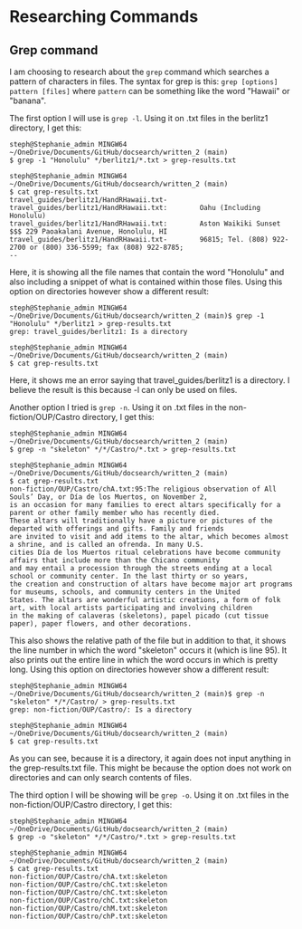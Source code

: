 # Researching Commands

## Grep command

I am choosing to research about the `grep` command which searches a pattern of characters in files. 
The syntax for grep is this: `grep [options] pattern [files]` where `pattern` can be something like
the word "Hawaii" or "banana". 

The first option I will use is `grep -l`. Using it on .txt files in the berlitz1 directory, I get this:

```
steph@Stephanie_admin MINGW64 ~/OneDrive/Documents/GitHub/docsearch/written_2 (main)
$ grep -1 "Honolulu" */berlitz1/*.txt > grep-results.txt 

steph@Stephanie_admin MINGW64 ~/OneDrive/Documents/GitHub/docsearch/written_2 (main)
$ cat grep-results.txt 
travel_guides/berlitz1/HandRHawaii.txt-      
travel_guides/berlitz1/HandRHawaii.txt:        Oahu (Including Honolulu)
travel_guides/berlitz1/HandRHawaii.txt:        Aston Waikiki Sunset $$$ 229 Paoakalani Avenue, Honolulu, HI
travel_guides/berlitz1/HandRHawaii.txt-        96815; Tel. (808) 922-2700 or (800) 336-5599; fax (808) 922-8785;
--
```

Here, it is showing all the file names that contain the word "Honolulu" and also including a snippet of what
is contained within those files. Using this option on directories however show a different result:

```
steph@Stephanie_admin MINGW64 ~/OneDrive/Documents/GitHub/docsearch/written_2 (main)$ grep -1 "Honolulu" */berlitz1 > grep-results.txt 
grep: travel_guides/berlitz1: Is a directory

steph@Stephanie_admin MINGW64 ~/OneDrive/Documents/GitHub/docsearch/written_2 (main)
$ cat grep-results.txt 
```

Here, it shows me an error saying that travel_guides/berlitz1 is a directory. I believe the result is this because
-l can only be used on files. 

Another option I tried is `grep -n`. Using it on .txt files in the non-fiction/OUP/Castro directory, I get this:

```
steph@Stephanie_admin MINGW64 ~/OneDrive/Documents/GitHub/docsearch/written_2 (main)
$ grep -n "skeleton" */*/Castro/*.txt > grep-results.txt 

steph@Stephanie_admin MINGW64 ~/OneDrive/Documents/GitHub/docsearch/written_2 (main)
$ cat grep-results.txt 
non-fiction/OUP/Castro/chA.txt:95:The religious observation of All Souls’ Day, or Día de los Muertos, on November 2,
is an occasion for many families to erect altars specifically for a parent or other family member who has recently died. 
These altars will traditionally have a picture or pictures of the departed with offerings and gifts. Family and friends 
are invited to visit and add items to the altar, which becomes almost a shrine, and is called an ofrenda. In many U.S. 
cities Día de los Muertos ritual celebrations have become community affairs that include more than the Chicano community 
and may entail a procession through the streets ending at a local school or community center. In the last thirty or so years, 
the creation and construction of altars have become major art programs for museums, schools, and community centers in the United 
States. The altars are wonderful artistic creations, a form of folk art, with local artists participating and involving children 
in the making of calaveras (skeletons), papel picado (cut tissue paper), paper flowers, and other decorations.
```

This also shows the relative path of the file but in addition to that, it shows the line number in which the word "skeleton"
occurs it (which is line 95). It also prints out the entire line in which the word occurs in which is pretty long. Using this option 
on directories however show a different result: 

```
steph@Stephanie_admin MINGW64 ~/OneDrive/Documents/GitHub/docsearch/written_2 (main)$ grep -n "skeleton" */*/Castro/ > grep-results.txt 
grep: non-fiction/OUP/Castro/: Is a directory

steph@Stephanie_admin MINGW64 ~/OneDrive/Documents/GitHub/docsearch/written_2 (main)
$ cat grep-results.txt
```

As you can see, because it is a directory, it again does not input anything in the grep-results.txt file. This might be because
the option does not work on directories and can only search contents of files. 

The third option I will be showing will be `grep -o`. Using it on .txt files in the non-fiction/OUP/Castro directory, I get this:

```
steph@Stephanie_admin MINGW64 ~/OneDrive/Documents/GitHub/docsearch/written_2 (main)
$ grep -o "skeleton" */*/Castro/*.txt > grep-results.txt

steph@Stephanie_admin MINGW64 ~/OneDrive/Documents/GitHub/docsearch/written_2 (main)
$ cat grep-results.txt 
non-fiction/OUP/Castro/chA.txt:skeleton
non-fiction/OUP/Castro/chC.txt:skeleton
non-fiction/OUP/Castro/chC.txt:skeleton
non-fiction/OUP/Castro/chC.txt:skeleton
non-fiction/OUP/Castro/chM.txt:skeleton
non-fiction/OUP/Castro/chP.txt:skeleton
```

